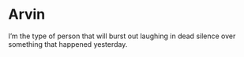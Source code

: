 # Arvin
I’m the type of person that will burst out laughing in dead silence over something that happened yesterday.
